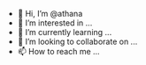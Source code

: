 - 👋 Hi, I’m @athana
- 👀 I’m interested in ...
- 🌱 I’m currently learning ...
- 💞️ I’m looking to collaborate on ...
- 📫 How to reach me ...

<!---
athana/athana is a ✨ special ✨ repository because its `README.md` (this file) appears on your GitHub profile.
You can click the Preview link to take a look at your changes.
--->
